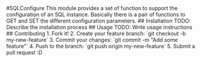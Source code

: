 <snippet>
<content>
#SQLConfigure
This module provides a set of function to support the configuration of an SQL instance.
Basically there is a pair of functions to GET and SET the different configuration parameters.
## Installation
TODO: Describe the installation process
## Usage
TODO: Write usage instructions
## Contributing
1. Fork it!
2. Create your feature branch: `git checkout -b my-new-feature`
3. Commit your changes: `git commit -m "Add some feature"`
4. Push to the branch: `git push origin my-new-feature`
5. Submit a pull request :D

</content>
</snippet>
